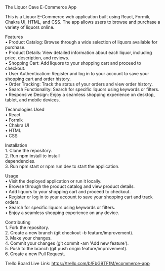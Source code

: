 The Liquor Cave E-Commerce App

This is a Liquor E-Commerce web application built using React, Formik, Chakra UI, HTML, and CSS. The app allows users to browse and purchase a variety of liquors online.

Features <br>
    • Product Catalog: Browse through a wide selection of liquors available for purchase. <br>
    • Product Details: View detailed information about each liquor, including price, description, and reviews. <br>
    • Shopping Cart: Add liquors to your shopping cart and proceed to checkout. <br>
    • User Authentication: Register and log in to your account to save your shopping cart and order history. <br>
    • Order Tracking: Track the status of your orders and view order history.<br>
    • Search Functionality: Search for specific liquors using keywords or filters.<br>
    • Responsive Design: Enjoy a seamless shopping experience on desktop, tablet, and mobile devices.

Technologies Used <br>
    • React <br>
    • Formik <br>
    • Chakra UI <br>
    • HTML <br>
    • CSS 

Installation <br>
    1. Clone the repository. <br>
    2. Run npm install to install <br> dependencies. <br>
    3. Run npm start or npm run dev to start the application.

Usage <br>
    • Visit the deployed application or run it locally. <br>
    • Browse through the product catalog and view product details. <br>
    • Add liquors to your shopping cart and proceed to checkout. <br>
    • Register or log in to your account to save your shopping cart and track orders. <br>
    • Search for specific liquors using keywords or filters. <br>
    • Enjoy a seamless shopping experience on any device.
    
Contributing <br>
    1. Fork the repository. <br>
    2. Create a new branch (git checkout -b feature/improvement). <br>
    3. Make your changes. <br>
    4. Commit your changes (git commit -am 'Add new feature'). <br>
    5. Push to the branch (git push origin feature/improvement). <br>
    6. Create a new Pull Request.


Trello Board Live Link: https://trello.com/b/FbG9TFfM/ecommerce-app